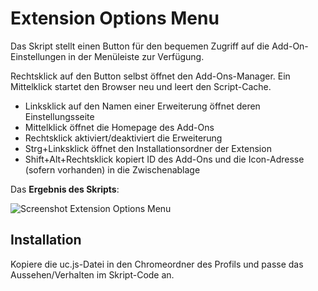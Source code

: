 # Extension Options Menu
Das Skript stellt einen Button für den bequemen Zugriff auf die Add-On-Einstellungen in der Menüleiste zur Verfügung.

Rechtsklick auf den Button selbst öffnet den Add-Ons-Manager. Ein Mittelklick startet den Browser neu und leert den Script-Cache.

- Linksklick auf den Namen einer Erweiterung öffnet deren Einstellungsseite
- Mittelklick öffnet die Homepage des Add-Ons
- Rechtsklick aktiviert/deaktiviert die Erweiterung
- Strg+Linksklick öffnet den Installationsordner der Extension
- Shift+Alt+Rechtsklick kopiert ID des Add-Ons und die Icon-Adresse (sofern vorhanden) in die Zwischenablage

Das **Ergebnis des Skripts**:

![Screenshot Extension Options Menu](https://github.com/ardiman/userChrome.js/raw/master/extensionoptionsmenu/scr_extensionoptionsmenu.png)

## Installation
Kopiere die uc.js-Datei in den Chromeordner des Profils und passe das Aussehen/Verhalten im Skript-Code an.